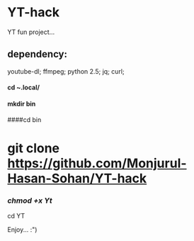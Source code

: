 # YT-hack
YT fun project...

## dependency:
youtube-dl; ffmpeg; python 2.5; jq; curl;

#### cd ~.local/
#### mkdir bin
####cd bin
# git clone https://github.com/Monjurul-Hasan-Sohan/YT-hack
### *chmod +x Yt*
cd
YT


Enjoy... :")
